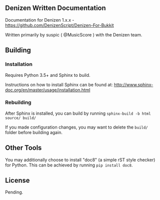 Denizen Written Documentation
-----------------------------

Documentation for Denizen 1.x.x - https://github.com/DenizenScript/Denizen-For-Bukkit

Written primarily by suspic ( @MusicScore ) with the Denizen team.

## Building

### Installation

Requires Python 3.5+ and Sphinx to build.

Instructions on how to install Sphinx can be found at: http://www.sphinx-doc.org/en/master/usage/installation.html

### Rebuilding

After Sphinx is installed, you can build by running `sphinx-build -b html source/ build/`

If you made configuration changes, you may want to delete the `build/` folder before building again.

## Other Tools

You may additionally choose to install "doc8" (a simple rST style checker) for Python.
This can be achieved by running `pip install doc8`.

## License

Pending.
